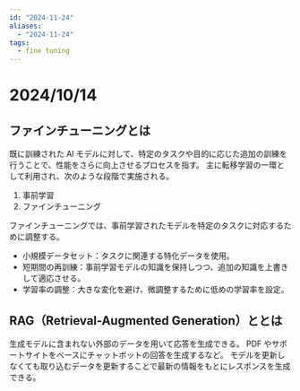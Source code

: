 ```yaml
---
id: "2024-11-24"
aliases:
  - "2024-11-24"
tags:
  - fine tuning
---
```


# 2024/10/14

## ファインチューニングとは

既に訓練された AI モデルに対して、特定のタスクや目的に応じた追加の訓練を行うことで、性能をさらに向上させるプロセスを指す。
主に転移学習の一環として利用され、次のような段階で実施される。

1. 事前学習
2. ファインチューニング

ファインチューニングでは、事前学習されたモデルを特定のタスクに対応するために調整する。

- 小規模データセット：タスクに関連する特化データを使用。
- 短期間の再訓練：事前学習モデルの知識を保持しつつ、追加の知識を上書きして適応させる。
- 学習率の調整：大きな変化を避け、微調整するために低めの学習率を設定。

## RAG（Retrieval-Augmented Generation）ととは

生成モデルに含まれない外部のデータを用いて応答を生成できる。
PDF やサポートサイトをベースにチャットボットの回答を生成するなど。
モデルを更新しなくても取り込むデータを更新することで最新の情報をもとにレスポンスを生成できる。
